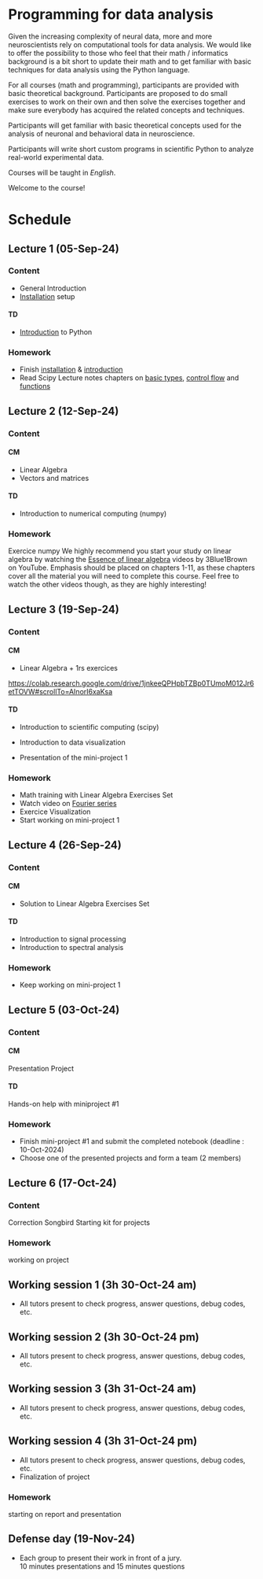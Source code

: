 # Programming for data analysis

Given the increasing complexity of neural data, more and more neuroscientists rely on computational tools for data analysis. We would like to offer the possibility to those who feel that their math / informatics background is a bit short to update their math and to get familiar with basic techniques for data analysis using the Python language.

For all courses (math and programming), participants are provided with basic theoretical background. Participants are proposed to do small exercises to work on their own and then solve the exercises together and make sure everybody has acquired the related concepts and techniques.

Participants will get familiar with basic theoretical concepts used for the analysis of neuronal and behavioral data in neuroscience.

Participants will write short custom programs in scientific Python to analyze real-world experimental data.

Courses will be taught in *English*.

Welcome to the course!

# Schedule

## Lecture 1 (05-Sep-24)

### Content

- General Introduction
- [Installation](lessons/programming/L01-installation.md) setup
#### TD
- [Introduction](lessons/programming/L01-introduction-to-python.md) to Python

### Homework

- Finish [installation](lessons/programming/L01-installation.md) & [introduction](lessons/programming/L01-introduction-to-python.md)
- Read Scipy Lecture notes chapters on [basic types](http://scipy-lectures.org/intro/language/basic_types.html), [control flow](http://scipy-lectures.org/intro/language/control_flow.html) and [functions](http://scipy-lectures.org/intro/language/functions.html)

## Lecture 2 (12-Sep-24)

### Content

#### CM

- Linear Algebra
- Vectors and matrices

#### TD

- Introduction to numerical computing (numpy)



### Homework

Exercice numpy
We highly recommend you start your study on linear algebra by watching the
[Essence of linear algebra](https://www.youtube.com/playlist?list=PLZHQObOWTQDPD3MizzM2xVFitgF8hE_ab)
videos by 3Blue1Brown on YouTube. Emphasis should be placed on chapters 1-11, as these
chapters cover all the material you will need to complete this course. Feel free
to watch the other videos though, as they are highly interesting!
## Lecture 3 (19-Sep-24)

### Content

#### CM

- Linear Algebra + 1rs exercices

https://colab.research.google.com/drive/1jnkeeQPHpbTZBp0TUmoM012Jr6etTOVW#scrollTo=AInorI6xaKsa


#### TD

- Introduction to scientific computing (scipy)
- Introduction to data visualization 

- Presentation of the mini-project 1

### Homework
- Math training with Linear Algebra Exercises Set 
- Watch video on [Fourier series](https://www.youtube.com/watch?v=7ssUImv8e4w) 
- Exercice Visualization
- Start working on mini-project 1

## Lecture 4 (26-Sep-24)

### Content

#### CM
- Solution to Linear Algebra Exercises Set 

#### TD

- Introduction to signal processing
- Introduction to spectral analysis


### Homework
- Keep working on mini-project 1


## Lecture 5 (03-Oct-24)

### Content

#### CM 
Presentation  Project

#### TD 

Hands-on help with miniproject #1 

### Homework
- Finish mini-project #1 and submit the completed notebook (deadline : 10-Oct-2024)
- Choose one of the presented projects and form a team (2 members)


## Lecture 6 (17-Oct-24)

### Content
Correction Songbird
Starting kit for projects

### Homework

working on project

## Working session 1 (3h 30-Oct-24 am)

- All tutors present to check progress, answer questions, debug codes, etc.

## Working session 2 (3h 30-Oct-24 pm)

- All tutors present to check progress, answer questions, debug codes, etc.

## Working session 3 (3h 31-Oct-24 am)

- All tutors present to check progress, answer questions, debug codes, etc.

## Working session 4 (3h 31-Oct-24 pm)

- All tutors present to check progress, answer questions, debug codes, etc.
- Finalization of project

### Homework

starting on report and presentation

## Defense day (19-Nov-24)

- Each group to present their work in front of a jury.  
  10 minutes presentations and 15 minutes questions
